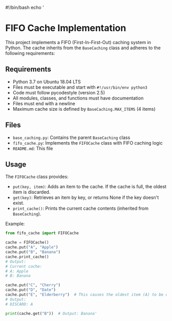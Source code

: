 #!/bin/bash
echo '
# FIFO Cache Implementation

This project implements a FIFO (First-In-First-Out) caching system in Python. The cache inherits from the `BaseCaching` class and adheres to the following requirements:

## Requirements
- Python 3.7 on Ubuntu 18.04 LTS
- Files must be executable and start with `#!/usr/bin/env python3`
- Code must follow pycodestyle (version 2.5)
- All modules, classes, and functions must have documentation
- Files must end with a newline
- Maximum cache size is defined by `BaseCaching.MAX_ITEMS` (4 items)

## Files
- `base_caching.py`: Contains the parent `BaseCaching` class
- `fifo_cache.py`: Implements the `FIFOCache` class with FIFO caching logic
- `README.md`: This file

## Usage
The `FIFOCache` class provides:
- `put(key, item)`: Adds an item to the cache. If the cache is full, the oldest item is discarded.
- `get(key)`: Retrieves an item by key, or returns None if the key doesn't exist.
- `print_cache()`: Prints the current cache contents (inherited from `BaseCaching`).

Example:
```python
from fifo_cache import FIFOCache

cache = FIFOCache()
cache.put("A", "Apple")
cache.put("B", "Banana")
cache.print_cache()
# Output:
# Current cache:
# A: Apple
# B: Banana

cache.put("C", "Cherry")
cache.put("D", "Date")
cache.put("E", "Elderberry")  # This causes the oldest item (A) to be discarded
# Output:
# DISCARD: A

print(cache.get("B"))  # Output: Banana'
